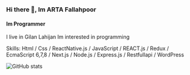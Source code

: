 ### Hi there 👋, Im ARTA Fallahpoor
#### Im Programmer

 I live in Gilan Lahijan Im interested in programming 

Skills:  Html / Css / ReactNative.js / JavaScript / REACT.js / Redux /  EcmaScript 6,7,8 / Next.js / Node.js / Express.js / Restfullapi / WordPress 


![GitHub stats](https://github-readme-stats.vercel.app/api?username=artafallahpoor&show_icons=true)  
